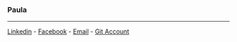 ### Paula
---
[Linkedin](https://www.linkedin.com/in//) - [Facebook](https://www.facebook.com//) - [Email]() - [Git Account](https://github.com/)
